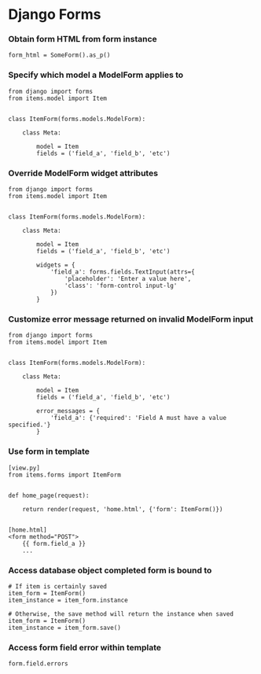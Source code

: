 # Django Forms

### Obtain form HTML from form instance

    form_html = SomeForm().as_p()
    
### Specify which model a ModelForm applies to

    from django import forms
    from items.model import Item 


    class ItemForm(forms.models.ModelForm):
    
        class Meta:
            
            model = Item
            fields = ('field_a', 'field_b', 'etc')

### Override ModelForm widget attributes

    from django import forms
    from items.model import Item 


    class ItemForm(forms.models.ModelForm):
    
        class Meta:
            
            model = Item
            fields = ('field_a', 'field_b', 'etc')
            
            widgets = {
                'field_a': forms.fields.TextInput(attrs={
                    'placeholder': 'Enter a value here',
                    'class': 'form-control input-lg'
                })
            }

### Customize error message returned on invalid ModelForm input

    from django import forms
    from items.model import Item 


    class ItemForm(forms.models.ModelForm):
    
        class Meta:
            
            model = Item
            fields = ('field_a', 'field_b', 'etc')
            
            error_messages = {
                'field_a': {'required': 'Field A must have a value specified.'}
            }

### Use form in template

    [view.py]
    from items.forms import ItemForm
    
    
    def home_page(request):
        
        return render(request, 'home.html', {'form': ItemForm()})
    
    
    [home.html]
    <form method="POST">
        {{ form.field_a }}
        ...

### Access database object completed form is bound to

    # If item is certainly saved
    item_form = ItemForm()
    item_instance = item_form.instance
    
    # Otherwise, the save method will return the instance when saved
    item_form = ItemForm()
    item_instance = item_form.save()

### Access form field error within template

    form.field.errors